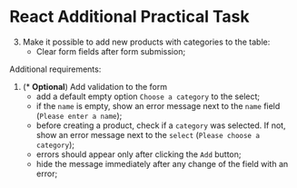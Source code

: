 # React Additional Practical Task

<!-- 1. Move table with products to the separate component `ProductTable.tsx`; -->
<!-- 2. Move form to the separate component `AddProductForm.tsx`; -->
3. Make it possible to add new products with categories to the table:
   <!-- - Make input `product name` controlled; -->
   <!-- - Make select `categories` controlled; -->
   <!-- - Add function for add new product on form submit. Each product should have (`id`, `name`, `categoryId`, `category`); -->
   <!-- - `id` is the largest id in the array `+ 1`. Creat a function for getting correct id; -->
   - Clear form fields after form submission;

Additional requirements:
1. (* **Optional**) Add validation to the form
   - add a default empty option `Choose a category` to the select;
   - if the `name` is empty, show an error message next to the `name` field (`Please enter a name`);
   - before creating a product, check if a `category` was selected. If not, show an error message next to the `select` (`Please choose a category`);
   - errors should appear only after clicking the `Add` button;
   - hide the message immediately after any change of the field with an error;
